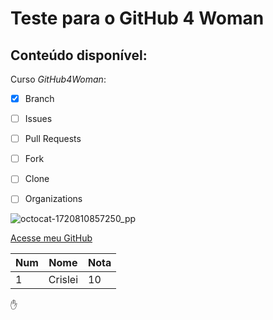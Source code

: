 # Teste para o GitHub 4 Woman
## Conteúdo disponível:
Curso *GitHub4Woman*:
- [x] Branch
- [ ] Issues
- [ ] Pull Requests
- [ ] Fork
- [ ] Clone
- [ ] Organizations


![octocat-1720810857250_pp](https://github.com/user-attachments/assets/3283cd70-d866-4c21-9ebe-2745b3f31466)

[Acesse meu GitHub](https://crisleiasilva.github.io)

Num| Nome|Nota
---|---|---
1|Crislei|10

:hand:

